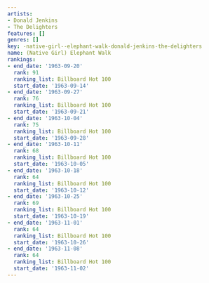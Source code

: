 ```yaml
---
artists:
- Donald Jenkins
- The Delighters
features: []
genres: []
key: -native-girl--elephant-walk-donald-jenkins-the-delighters
name: (Native Girl) Elephant Walk
rankings:
- end_date: '1963-09-20'
  rank: 91
  ranking_list: Billboard Hot 100
  start_date: '1963-09-14'
- end_date: '1963-09-27'
  rank: 76
  ranking_list: Billboard Hot 100
  start_date: '1963-09-21'
- end_date: '1963-10-04'
  rank: 75
  ranking_list: Billboard Hot 100
  start_date: '1963-09-28'
- end_date: '1963-10-11'
  rank: 68
  ranking_list: Billboard Hot 100
  start_date: '1963-10-05'
- end_date: '1963-10-18'
  rank: 64
  ranking_list: Billboard Hot 100
  start_date: '1963-10-12'
- end_date: '1963-10-25'
  rank: 69
  ranking_list: Billboard Hot 100
  start_date: '1963-10-19'
- end_date: '1963-11-01'
  rank: 64
  ranking_list: Billboard Hot 100
  start_date: '1963-10-26'
- end_date: '1963-11-08'
  rank: 64
  ranking_list: Billboard Hot 100
  start_date: '1963-11-02'
---
```


